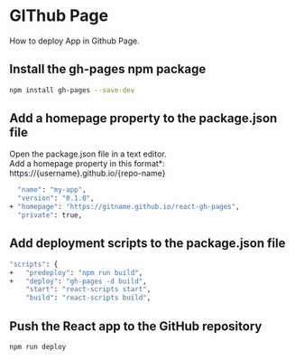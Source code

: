 # GIThub Page  

How to deploy App in Github Page.  

## Install the gh-pages npm package  

```bash
npm install gh-pages --save-dev
```  

## Add a homepage property to the package.json file  

Open the package.json file in a text editor.  
Add a homepage property in this format*: https://{username}.github.io/{repo-name}  

```bash
  "name": "my-app",
  "version": "0.1.0",
+ "homepage": "https://gitname.github.io/react-gh-pages",
  "private": true,
```

## Add deployment scripts to the package.json file  

```bash
"scripts": {
+   "predeploy": "npm run build",
+   "deploy": "gh-pages -d build",
    "start": "react-scripts start",
    "build": "react-scripts build",
```

## Push the React app to the GitHub repository  

```bash
npm run deploy
```